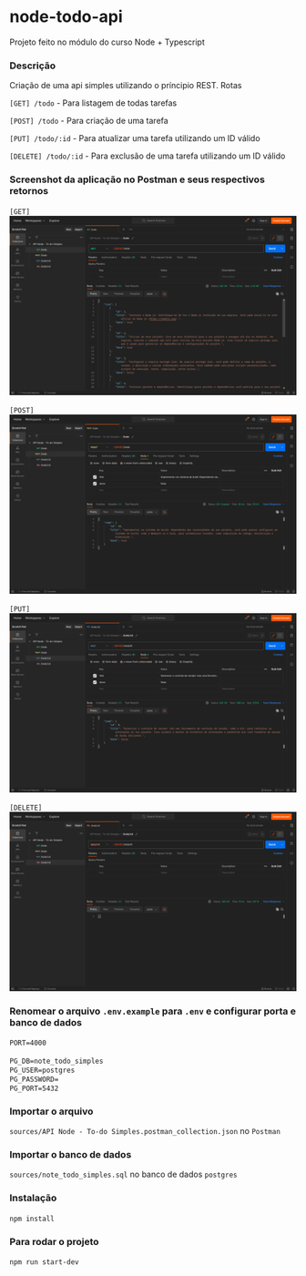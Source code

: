 # node-todo-api

Projeto feito no módulo do curso Node + Typescript

### Descrição
Criação de uma api simples utilizando o príncipio REST.
Rotas

`[GET] /todo` - Para listagem de todas tarefas

`[POST] /todo` - Para criação de uma tarefa

`[PUT] /todo/:id` - Para atualizar uma tarefa utilizando um ID válido

`[DELETE] /todo/:id` - Para exclusão de uma tarefa utilizando um ID válido

### Screenshot da aplicação no Postman e seus respectivos retornos
`[GET]`
![nodejs-todo-api-get](https://raw.githubusercontent.com/uPablo/node-todo-api/main/assets/nodejs-todo-api-get.png)

`[POST]`
![nodejs-todo-api-post](https://raw.githubusercontent.com/uPablo/node-todo-api/main/assets/nodejs-todo-api-post.png)

`[PUT]`
![nodejs-todo-api-put](https://raw.githubusercontent.com/uPablo/node-todo-api/main/assets/nodejs-todo-api-put.png)

`[DELETE]`
![nodejs-todo-api-delete](https://raw.githubusercontent.com/uPablo/node-todo-api/main/assets/nodejs-todo-api-delete.png)

### Renomear o arquivo `.env.example` para `.env` e configurar porta e banco de dados
```
PORT=4000

PG_DB=note_todo_simples
PG_USER=postgres
PG_PASSWORD=
PG_PORT=5432
```

### Importar o arquivo 
`sources/API Node - To-do Simples.postman_collection.json` no `Postman`

### Importar o banco de dados 
`sources/note_todo_simples.sql` no banco de dados `postgres`

### Instalação
`npm install`

### Para rodar o projeto
`npm run start-dev`
